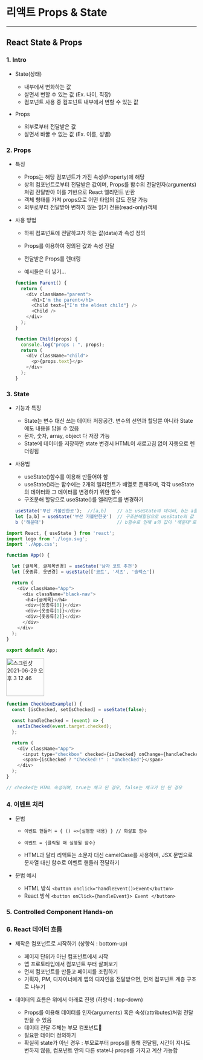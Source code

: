 # 리액트 Props & State

***

## React State & Props

### 1. Intro

- State(상태)
  - 내부에서 변화하는 값
  - 살면서 변할 수 있는 값 (Ex. 나이, 직장)
  - 컴포넌트 사용 중 컴포넌트 내부에서 변할 수 있는 값

- Props
  - 외부로부터 전달받은 값
  - 살면서 바꿀 수 없는 값 (Ex. 이름, 성별)

### 2. Props
- 특징
  - Props는 해당 컴포넌트가 가진 속성(Property)에 해당
  - 상위 컴포넌트로부터 전달받은 값이며, Props를 함수의 전달인자(arguments)처럼 전달받아 이를 기반으로 React 엘리먼트 반환
  - 객체 형태를 가져 props으로 어떤 타입의 값도 전달 가능
  - 외부로부터 전달받아 변하지 않는 읽기 전용(read-only)객체

- 사용 방법
  - 하위 컴포넌트에 전달하고자 하는 값(data)과 속성 정의
  - Props를 이용하여 정의된 값과 속성 전달
  - 전달받은 Props를 렌더링

  - 예시들은 더 넣기...

  ```js
  function Parent() {
    return (
      <div className="parent">
        <h1>I'm the parent</h1>
        <Child text={"I'm the eldest child"} />
        <Child />
      </div>
    );
  }

  function Child(props) {
    console.log("props : ", props);
    return (
      <div className="child">
        <p>{props.text}</p>
      </div>
    );
  }
  ```

### 3. State

- 기능과 특징
  - State는 변수 대신 쓰는 데이터 저장공간. 변수의 선언과 할당뿐 아니라 State에도 내용을 담을 수 있음
  - 문자, 숫자, array, object 다 저장 가능
  - State에 데이터를 저장하면 state 변경시 HTML이 새로고침 없이 자동으로 렌더링됨
- 사용법
  - useState()함수를 이용해 만들어야 함
  - useState()라는 함수에는 2개의 엘리먼트가 배열로 존재하며, 각각 useState의 데이터와 그 데이터를 변경하기 위한 함수
  - 구조분해 할당으로 useState()를 엘리먼트를 변경하기

  ```js
  useState('부산 가볼만한곳');  //[a,b]    // a는 useState의 데이터, b는 a를 변경하기 위한 함수
  let [a,b] = useState('부산 가볼만한곳')  // 구조분해할당으로 useState의 값 할당
  b ('해운대')                           // b함수로 인해 a의 값이 '해운대'로 변경. 괄호 안에는 a를 대체할 데이터를 입력하기
  ```

```js
import React, { useState } from 'react';
import logo from './logo.svg';
import './App.css';

function App() {

  let [글제목, 글제목변경] = useState('남자 코트 추천')          
  let [옷종류, 옷변경] = useState(['코트', '셔츠', '슬랙스'])  

  return (
    <div className="App">
      <div className="black-nav">
       <h4>{글제목}</h4>             
       <div>{옷종류[0]}</div>
       <div>{옷종류[1]}</div>
       <div>{옷종류[2]}</div>
      </div>
    </div>
  );
}

export default App;
```
  <img width="100" alt="스크린샷 2021-06-29 오후 3 12 46" src="https://user-images.githubusercontent.com/80403988/123746427-9a725e00-d8ec-11eb-8adc-d2b7dad1e122.png">

```js
function CheckboxExample() {
  const [isChecked, setIsChecked] = useState(false);   

  const handleChecked = (event) => {
    setIsChecked(event.target.checked);
  };

  return (
    <div className="App">
      <input type="checkbox" checked={isChecked} onChange={handleChecked} />  
      <span>{isChecked ? "Checked!!" : "Unchecked"}</span>
    </div> 
  );
}  

// checked는 HTML 속성이며, true는 체크 된 경우, false는 체크가 안 된 경우
```

### 4. 이벤트 처리
- 문법
  - ```이벤트 핸들러 = { () =>{실행할 내용} } // 화살표 함수 ```
  - ```이벤트 = {클릭될 때 실행될 함수}```
  
  - HTML과 달리 리액트는 소문자 대신 camelCase를 사용하며, JSX 문법으로 문자열 대신 함수로 이벤트 핸들러 전달하기

- 문법 예시
  - HTML 방식 ```<button onclick="handleEvent()>Event</button>```
  - React 방식  ```<button onClick={handleEvent}> Event </button>```




### 5. Controlled Component Hands-on

### 6. React 데이터 흐름
- 제작은 컴포넌트로 시작하기 (상향식 : bottom-up)
  - 페이지 단위가 아닌 컴포넌트에서 시작
  - 앱 프로토타입에서 컴포넌트 부터 살펴보기
  - 먼저 컴포넌트를 만들고 페이지를 조립하기 
  - 기획자, PM, 디자이너에게 앱의 디자인을 전달받으면, 먼저 컴포넌트 계층 구조로 나누기

- 데이터의 흐름은 위에서 아래로 진행 (하향식 : top-down)
  - Props를 이용해 데이터를 인자(arguments) 혹은 속성(attributes)처럼 전달받을 수 있음
  - 데이터 전달 주체는 부모 컴포넌트
  - 필요한 데이터 정의하기
  - 확실히 state가 아닌 경우 : 부모로부터 props를 통해 전달됨, 시간이 지나도 변하지 않음, 컴포넌트 안의 다른 state나 props를 가지고 계산 가능함

